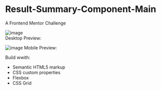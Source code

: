 # Result-Summary-Component-Main
A Frontend Mentor Challenge


![image](https://github.com/VPontis15/Result-Summary-Component-Main/assets/94546957/d2ea81f7-0629-4f36-a477-5336eee761df)  
Desktop Preview: 

![image](https://github.com/VPontis15/Result-Summary-Component-Main/assets/94546957/7a659805-2f34-4f84-bcd2-63b6e1d89b50)
 Mobile Preview:        
 
Build wwith: 
- Semantic HTML5 markup
- CSS custom properties
- Flexbox
- CSS Grid
